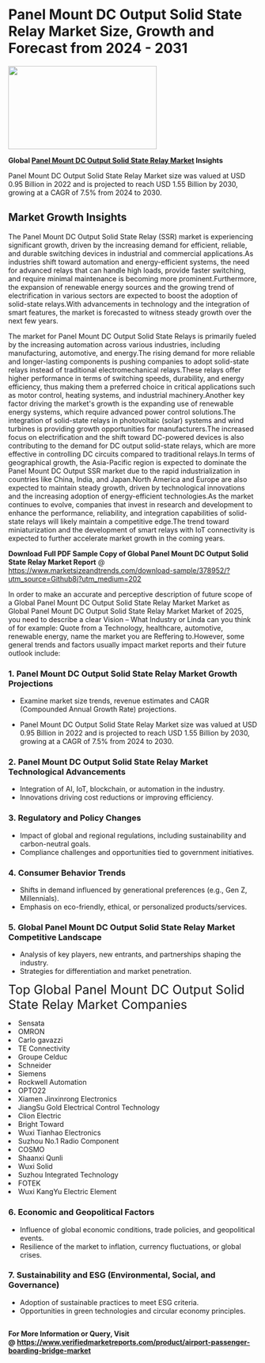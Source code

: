 <H1>Panel Mount DC Output Solid State Relay Market Size, Growth and Forecast from 2024 - 2031</H1><img class="aligncenter size-medium wp-image-584254" src="https://thirdeyenews.in/wp-content/uploads/2024/09/Global-Market-Research-300x168.jpeg" alt="" width="300" height="168" /><p><strong>Global&nbsp;<a href="https://www.marketsizeandtrends.com/download-sample/378952/?utm_source=Github8j?utm_medium=202">Panel Mount DC Output Solid State Relay Market</a> Insights</strong></p><p>Panel Mount DC Output Solid State Relay Market size was valued at USD 0.95 Billion in 2022 and is projected to reach USD 1.55 Billion by 2030, growing at a CAGR of 7.5% from 2024 to 2030.</p><p><h2>Market Growth Insights</h2> <p>The Panel Mount DC Output Solid State Relay (SSR) market is experiencing significant growth, driven by the increasing demand for efficient, reliable, and durable switching devices in industrial and commercial applications.As industries shift toward automation and energy-efficient systems, the need for advanced relays that can handle high loads, provide faster switching, and require minimal maintenance is becoming more prominent.Furthermore, the expansion of renewable energy sources and the growing trend of electrification in various sectors are expected to boost the adoption of solid-state relays.With advancements in technology and the integration of smart features, the market is forecasted to witness steady growth over the next few years.</p> <p>The market for Panel Mount DC Output Solid State Relays is primarily fueled by the increasing automation across various industries, including manufacturing, automotive, and energy.The rising demand for more reliable and longer-lasting components is pushing companies to adopt solid-state relays instead of traditional electromechanical relays.These relays offer higher performance in terms of switching speeds, durability, and energy efficiency, thus making them a preferred choice in critical applications such as motor control, heating systems, and industrial machinery.Another key factor driving the market's growth is the expanding use of renewable energy systems, which require advanced power control solutions.The integration of solid-state relays in photovoltaic (solar) systems and wind turbines is providing growth opportunities for manufacturers.The increased focus on electrification and the shift toward DC-powered devices is also contributing to the demand for DC output solid-state relays, which are more effective in controlling DC circuits compared to traditional relays.In terms of geographical growth, the Asia-Pacific region is expected to dominate the Panel Mount DC Output SSR market due to the rapid industrialization in countries like China, India, and Japan.North America and Europe are also expected to maintain steady growth, driven by technological innovations and the increasing adoption of energy-efficient technologies.As the market continues to evolve, companies that invest in research and development to enhance the performance, reliability, and integration capabilities of solid-state relays will likely maintain a competitive edge.The trend toward miniaturization and the development of smart relays with IoT connectivity is expected to further accelerate market growth in the coming years.</p> <p><span class=""><strong>Download Full PDF Sample Copy of Global Panel Mount DC Output Solid State Relay Market Report</strong> @ <a href="https://www.marketsizeandtrends.com/download-sample/378952/?utm_source=Github8j?utm_medium=202" target="_blank">https://www.marketsizeandtrends.com/download-sample/378952/?utm_source=Github8j?utm_medium=202</a></span></p><p>In order to make an accurate and perceptive description of future scope of a Global&nbsp;Panel Mount DC Output Solid State Relay Market Market as Global&nbsp;Panel Mount DC Output Solid State Relay Market Market of 2025, you need to describe a clear Vision &ndash; What Industry or Linda can you think of for example: Quote from a Technology, healthcare, automotive, renewable energy, name the market you are Reffering to.However, some general trends and factors usually impact market reports and their future outlook include:</p><h3>1.&nbsp;<strong>Panel Mount DC Output Solid State Relay Market Growth Projections</strong></h3><ul><li>Examine market size trends, revenue estimates and CAGR (Compounded Annual Growth Rate) projections.</li><li><p>Panel Mount DC Output Solid State Relay Market size was valued at USD 0.95 Billion in 2022 and is projected to reach USD 1.55 Billion by 2030, growing at a CAGR of 7.5% from 2024 to 2030.</p></li></ul><h3>2.&nbsp;<strong>Panel Mount DC Output Solid State Relay Market Technological Advancements</strong></h3><ul><li>Integration of AI, IoT, blockchain, or automation in the industry.</li><li>Innovations driving cost reductions or improving efficiency.</li></ul><h3>3.&nbsp;<strong>Regulatory and Policy Changes</strong></h3><ul><li>Impact of global and regional regulations, including sustainability and carbon-neutral goals.</li><li>Compliance challenges and opportunities tied to government initiatives.</li></ul><h3>4.&nbsp;<strong>Consumer Behavior Trends</strong></h3><ul><li>Shifts in demand influenced by generational preferences (e.g., Gen Z, Millennials).</li><li>Emphasis on eco-friendly, ethical, or personalized products/services.</li></ul><h3>5.&nbsp;<strong>Global Panel Mount DC Output Solid State Relay Market Competitive Landscape</strong></h3><ul><li>Analysis of key players, new entrants, and partnerships shaping the industry.</li><li>Strategies for differentiation and market penetration.</li></ul><p data-pm-slice="1 1 []"><span style="color: inherit; font-family: inherit; font-size: 25px;">Top Global Panel Mount DC Output Solid State Relay Market Companies</span></p><div class="" data-test-id=""><p><li>Sensata</li><li> OMRON</li><li> Carlo gavazzi</li><li> TE Connectivity</li><li> Groupe Celduc</li><li> Schneider</li><li> Siemens</li><li> Rockwell Automation</li><li> OPTO22</li><li> Xiamen Jinxinrong Electronics</li><li> JiangSu Gold Electrical Control Technology</li><li> Clion Electric</li><li> Bright Toward</li><li> Wuxi Tianhao Electronics</li><li> Suzhou No.1 Radio Component</li><li> COSMO</li><li> Shaanxi Qunli</li><li> Wuxi Solid</li><li> Suzhou Integrated Technology</li><li> FOTEK</li><li> Wuxi KangYu Electric Element</li></p></div><h3>6.&nbsp;<strong>Economic and Geopolitical Factors</strong></h3><ul><li>Influence of global economic conditions, trade policies, and geopolitical events.</li><li>Resilience of the market to inflation, currency fluctuations, or global crises.</li></ul><h3>7.&nbsp;<strong>Sustainability and ESG (Environmental, Social, and Governance)</strong></h3><ul><li>Adoption of sustainable practices to meet ESG criteria.</li><li>Opportunities in green technologies and circular economy principles.</li></ul><h2><strong style="font-size: 14px;">For More Information or Query, Visit @&nbsp;</strong><a style="background-color: #ffffff; font-size: 14px;" href="https://www.marketsizeandtrends.com/report/panel-mount-dc-output-solid-state-relay-market/" target="_blank">https://www.verifiedmarketreports.com/product/airport-passenger-boarding-bridge-market</a></h2>